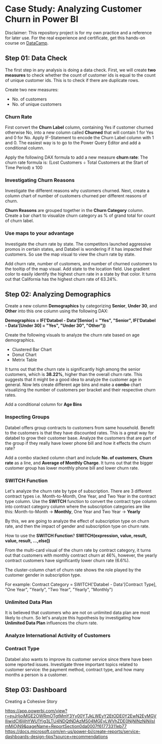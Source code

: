 # Case Study: Analyzing Customer Churn in Power BI

Disclaimer: This repository project is for my own practice and a reference for later use. For the real experience and certificate, get this hands-on course on [DataCamp](https://app.datacamp.com/learn/courses/case-study-analyzing-customer-churn-in-power-bi).

## Step 01: Data Check
The first step in any analysis is doing a data check. First, we will create **two measures** to check whether the count of customer ids is equal to the count of unique 
customer ids. This is to check if there are duplicate rows.

Create two new measures:
- No. of customers
- No. of unique customers

### Churn Rate
First convert the **Churn Label** column, containing Yes if customer churned otherwise No, into a new column called **Churned** that will contain 1 for Yes and 0 for No.
Apply IF-Statement to encode the Churn Label column with 1 and 0. The easiest way is to go to the Power Query Editor and add a conditional column.

Apply the following DAX formula to add a new measure **churn rate**:
The churn rate formula is: (Lost Customers ÷ Total Customers at the Start of Time Period) x 100

### Investigating Churn Reasons
Investigate the different reasons why customers churned. Next, create a column chart of number of customers churned per different reasons of churn.

**Churn Reasons** are grouped together in the **Churn Category** column. Create a bar chart to visualize churn category as % of grand total for count of churn label.

### Use maps to your advantage
Investigate the churn rate by state. The competitors launched aggressive promos in certain states, and Databel is wondering if it has impacted their customers. So use the map visual to view the churn rate by state.

Add churn rate, number of customers, and number of churned customers to the tooltip of the map visual. Add state to the location field. Use gradient color to easily identify the highest churn rate in a state by that color. 
It turns out that California has the highest churn rate of 63.24%.

## Step 02: Analyzing Demographics
Create a new column **Demographics** by categorizing **Senior**, **Under 30**, and **Other** into this one column using the following DAX:

**Demographics = IF('Databel - Data'[Senior] = "Yes", "Senior", IF('Databel - Data'[Under 30] = "Yes", "Under 30", "Other"))**

Create the following visuals to analyze the churn rate based on age demographics.
- Clustered Bar Chart
- Donut Chart
- Metrix Table

It turns out that the churn rate is significantly high among the senior customers, which is **38.22%**, higher than the overall churn rate. This suggests that it might be a good idea to analyze the customer age in general. Now lets create different age bins and make a **combo** chart visualizing the number of customers per bracket and their respective churn rates.

Add a conditional column for **Age Bins**

### Inspecting Groups
Databel offers group contracts to customers from same household. Benefit to the customers is that they have discounted rates. This is a great way for databel to grow their customer base. Analyze the customers that are part of the group if they really have lower phone bill and how it effects the churn rate?

Add a combo stacked column chart and include **No. of customers**, **Churn rate** as a line, and **Average of Monthly Charge**. It turns out that the bigger customer group has lower monthly phone bill and lower churn rate.

### SWITCH Function
Let's analyze the churn rate by type of subscription. There are 3 different contract types i.e. Month-to-Month, One Year, and Two Year in the contract type column.
Use the **SWITCH** function to convert the contract type column into contract category column where the subscription categories are like this: Month-to-Month -> **Monthly**, One Year and Two Year -> **Yearly**

By this, we are going to analyze the effect of subscription type on churn rate, and then the impact of gender and subscription type on churn rate.

How to use the **SWITCH Function**?
**SWITCH(expression, value, result, value, result, ...,else])**

From the multi-card visual of the churn rate by contract category, it turns out that customers with monthly contract churn at 46%, however, the yearly contract customers have significantly lower churn rate (6.6%).

The cluster-column chart of churn rate shows the role played by the customer gender in subscription type.

For example: Contract Category = SWITCH('Databel - Data'[Contract Type], "One Year", "Yearly", "Two Year", "Yearly", "Monthly")

### Unlimited Data Plan
It is believed that customers who are not on unlimited data plan are most likely to churn. So let's analyze this hypothesis by investigating how **Unlimited Data Plan** influences the churn rate.

### Analyze International Activity of Customers


### Contract Type
Databel also wants to improve its customer service since there have been some reported issues. Investigate three important topics related to customer service: the payment method, contract type, and how many months a person is a customer.

## Step 03: Dashboard
Creating a Cohesive Story

https://app.powerbi.com/view?r=eyJrIjoiMGE2OWRmOTgtMmY3Yy00YTJkLWEyY2EtODE0Y2EwN2EyMGVlIiwidCI6IjlhYWU1Yjg3LTU4NDQtNDAzMS04MGEyLWVhZDE0NjNlNzNiNiIsImMiOjN9&pageName=ReportSection0da0007f61773311eb77
https://docs.microsoft.com/en-us/power-bi/create-reports/service-dashboards-design-tips?source=recommendations





















